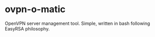 # ovpn-o-matic
OpenVPN server management tool. Simple, written in bash following EasyRSA philosophy.
